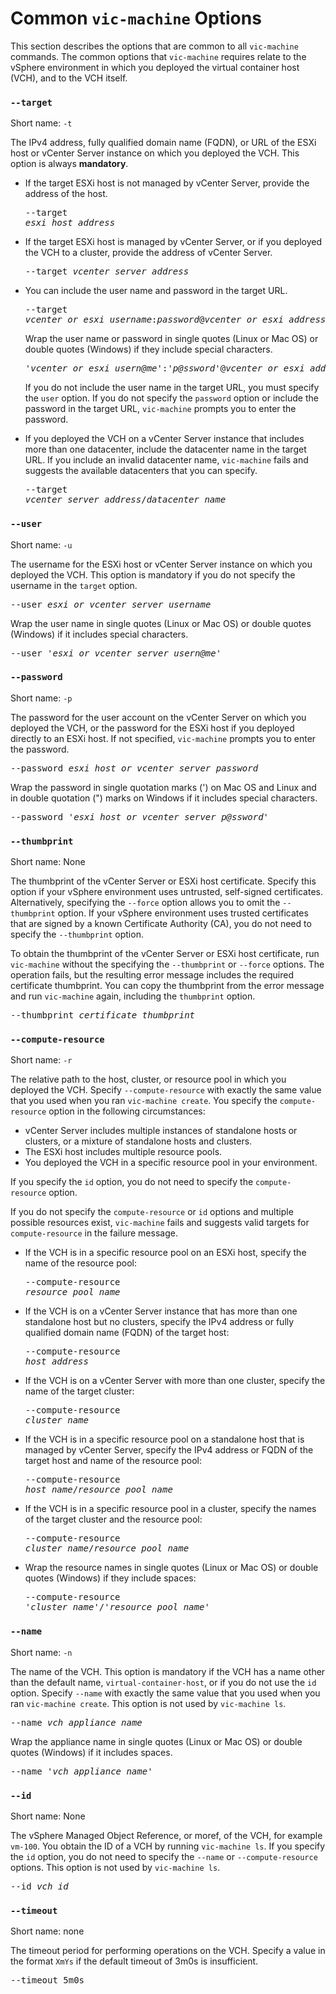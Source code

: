 # Common `vic-machine` Options #

This section describes the options that are common to all `vic-machine` commands. The common options that `vic-machine` requires relate to the vSphere environment in which you deployed the virtual container host (VCH), and to the VCH itself.  

### `--target` ###

Short name: `-t`

The IPv4 address, fully qualified domain name (FQDN), or URL of the ESXi host or vCenter Server instance on which you deployed the VCH. This option is always **mandatory**.

- If the target ESXi host is not managed by vCenter Server, provide the address of the host.<pre>--target <i>esxi_host_address</i></pre>
- If the target ESXi host is managed by vCenter Server, or if you deployed the VCH to a cluster, provide the address of vCenter Server.<pre>--target <i>vcenter_server_address</i></pre>
- You can include the user name and password in the target URL. <pre>--target <i>vcenter_or_esxi_username</i>:<i>password</i>@<i>vcenter_or_esxi_address</i></pre>

  Wrap the user name or password in single quotes (Linux or Mac OS) or double quotes (Windows) if they include special characters.<pre>'<i>vcenter_or_esxi_usern@me</i>':'<i>p@ssword</i>'@<i>vcenter_or_esxi_address</i></pre>
  
  If you do not include the user name in the target URL, you must specify the `user` option. If you do not specify the `password` option or include the password in the target URL, `vic-machine` prompts you to enter the password.
- If you deployed the VCH on a vCenter Server instance that includes more than one datacenter, include the datacenter name in the target URL. If you include an invalid datacenter name, `vic-machine` fails and suggests the available datacenters that you can specify.<pre>--target <i>vcenter_server_address</i>/<i>datacenter_name</i></pre>


### `--user` ###

Short name: `-u`

The username for the ESXi host or vCenter Server instance on which you deployed the VCH. This option is mandatory if you do not specify the username in the `target` option.

<pre>--user <i>esxi_or_vcenter_server_username</i></pre>

Wrap the user name in single quotes (Linux or Mac OS) or double quotes (Windows) if it includes special characters.

<pre>--user '<i>esxi_or_vcenter_server_usern@me</i>'</pre>


### `--password` ###

Short name: `-p`

The password for the user account on the vCenter Server on which you  deployed the VCH, or the password for the ESXi host if you deployed directly to an ESXi host. If not specified, `vic-machine` prompts you to enter the password.

<pre>--password <i>esxi_host_or_vcenter_server_password</i></pre>

Wrap the password in single quotation marks (') on Mac OS and Linux and in double quotation (") marks on Windows if it includes special characters.

<pre>--password '<i>esxi_host_or_vcenter_server_p@ssword</i>'</pre>

### `--thumbprint` ###

Short name: None

The thumbprint of the vCenter Server or ESXi host certificate. Specify this option if your vSphere environment uses untrusted, self-signed certificates. Alternatively, specifying the `--force` option allows you to omit the `--thumbprint` option. If your vSphere environment uses trusted certificates that are signed by a known Certificate Authority (CA), you do not need to specify the `--thumbprint` option.

To obtain the thumbprint of the vCenter Server or ESXi host certificate, run `vic-machine` without the specifying the `--thumbprint` or `--force` options. The operation fails, but the resulting error message includes the required certificate thumbprint. You can copy the thumbprint from the error message and run `vic-machine` again, including the `thumbprint` option.

<pre>--thumbprint <i>certificate_thumbprint</i></pre>

### `--compute-resource` ###

Short name: `-r`

The relative path to the host, cluster, or resource pool in which you deployed the VCH. Specify `--compute-resource` with exactly the same value that you used when you ran `vic-machine create`. You specify the `compute-resource` option in the following circumstances:

- vCenter Server includes multiple instances of standalone hosts or clusters, or a mixture of standalone hosts and clusters.
- The ESXi host includes multiple resource pools. 
- You deployed the VCH in a specific resource pool in your environment. 

If you specify the `id` option, you do not need to specify the `compute-resource` option.

If you do not specify the `compute-resource` or `id` options and multiple possible resources exist, `vic-machine` fails and suggests valid targets for `compute-resource` in the failure message. 

* If the VCH is in a specific resource pool on an ESXi host, specify the name of the resource pool: <pre>--compute-resource  <i>resource_pool_name</i></pre>
* If the VCH is on a vCenter Server instance that has more than one standalone host but no clusters, specify the IPv4 address or fully qualified domain name (FQDN) of the target host:<pre>--compute-resource <i>host_address</i></pre>
* If the VCH is on a vCenter Server with more than one cluster, specify the name of the target cluster: <pre>--compute-resource <i>cluster_name</i></pre>
* If the VCH is in a specific resource pool on a standalone host that is managed by vCenter Server, specify the IPv4 address or FQDN of the target host and name of the resource pool:<pre>--compute-resource <i>host_name</i>/<i>resource_pool_name</i></pre>
* If the VCH is in a specific resource pool in a cluster, specify the names of the target cluster and the resource pool:<pre>--compute-resource <i>cluster_name</i>/<i>resource_pool_name</i></pre>
* Wrap the resource names in single quotes (Linux or Mac OS) or double quotes (Windows) if they include spaces:<pre>--compute-resource '<i>cluster name</i>'/'<i>resource pool name</i>'</pre>

### `--name` ###

Short name: `-n`

The name of the VCH. This option is mandatory if the VCH has a name other than the default name, `virtual-container-host`, or if you do not use the `id` option. Specify `--name` with exactly the same value that you used when you ran `vic-machine create`. This option is not used by `vic-machine ls`.

<pre>--name <i>vch_appliance_name</i></pre>

Wrap the appliance name in single quotes (Linux or Mac OS) or double quotes (Windows) if it includes spaces.

<pre>--name '<i>vch appliance name</i>'</pre>

### `--id` ###

Short name: None

The vSphere Managed Object Reference, or moref, of the VCH, for example `vm-100`.  You obtain the ID of a VCH by running `vic-machine ls`. If you specify the `id` option, you do not need to specify the `--name` or `--compute-resource` options. This option is not used by `vic-machine ls`.

<pre>--id <i>vch_id</i></pre>

### `--timeout` ###

Short name: none

The timeout period for performing operations on the VCH. Specify a value in the format `XmYs` if the default timeout of 3m0s is insufficient.

<pre>--timeout 5m0s</pre> 
